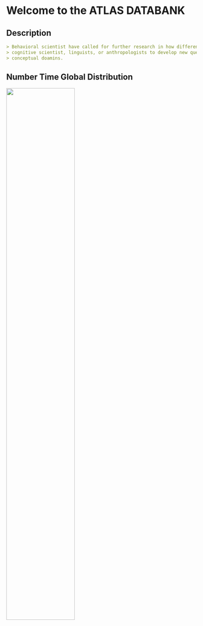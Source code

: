 # Welcome to the ATLAS DATABANK

## Description
```markdown
> Behavioral scientist have called for further research in how different cultures around the world communicate abstract domains. As of now research has been limited > to isolated studies that compare only one aspect of abstract thought and language. In terms of a solution we propose to develop an integrated, extensible, public, > opn-access databank called (ATLAS) Databank on how humans think and communicate about abstract domains like space, time, and number. The end goal is to allow  
> cognitive scientist, linguists, or anthropologists to develop new questions and analyze regularities within multiple lingistics communities along with their 
> conceptual doamins.
```

## Number Time Global Distribution
<img src= "https://user-images.githubusercontent.com/49128397/98511223-41e53800-2219-11eb-9002-091573570a20.png" width=60% height=60%>






